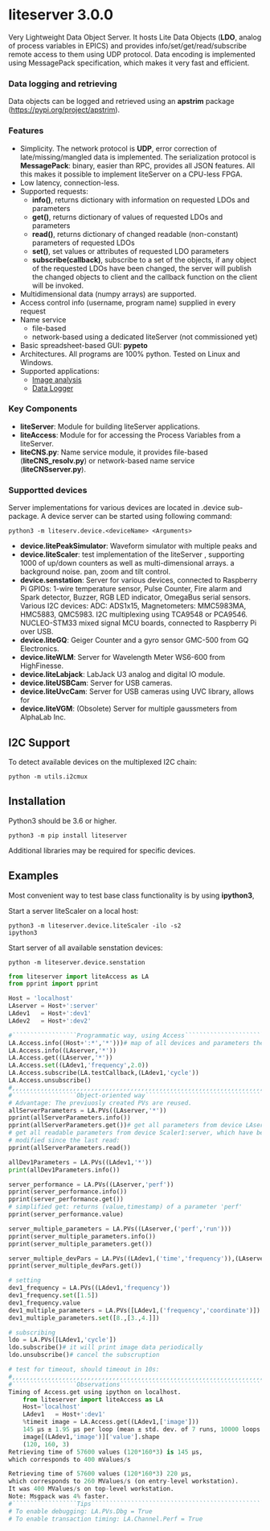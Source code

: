 # liteserver 3.0.0
Very Lightweight Data Object Server. 
It hosts Lite Data Objects (**LDO**, analog of process variables in 
EPICS) and provides info/set/get/read/subscribe remote access to them using 
UDP protocol. Data encoding is implemented using MessagePack specification, 
which makes it very fast and efficient.

### Data logging and retrieving
Data objects can be logged and retrieved using an **apstrim** package (https://pypi.org/project/apstrim).

### Features
 - Simplicity. The network protocol is **UDP**, error correction of 
late/missing/mangled data is implemented. The serialization protocol is 
**MessagePack**: binary, easier than RPC, provides all JSON features.
All this makes it possible to implement liteServer on a CPU-less FPGA.
 - Low latency, connection-less.
 - Supported requests:
   - **info()**, returns dictionary with information on requested LDOs and 
   parameters
   - **get()**, returns dictionary of values of requested LDOs and parameters
   - **read()**, returns dictionary of changed readable (non-constant) 
   parameters of requested LDOs
   - **set()**, set values or attributes of requested LDO parameters
   - **subscribe(callback)**, subscribe to a set of the objects, if any object 
of the requested LDOs have been changed, the server will publish the changed 
objects to client and the callback function on the client will be invoked.
 - Multidimensional data (numpy arrays) are supported.
 - Access control info (username, program name) supplied in every request
 - Name service
   - file-based
   - network-based using a dedicated liteServer  (not commissioned yet)
 - Basic spreadsheet-based GUI: **pypeto**
 - Architectures. All programs are 100% python. Tested on Linux and Windows.
 - Supported applications:
   - [Image analysis](https://github.com/ASukhanov/Imagin)
   - [Data Logger](https://github.com/ASukhanov/apstrim)

### Key Components
- **liteServer**: Module for building liteServer applications.
- **liteAccess**: Module for for accessing the Process Variables from a liteServer.
- **liteCNS.py**: Name service module, it provides file-based 
(**liteCNS_resolv.py**) or network-based name service (**liteCNSserver.py**).

### Supportted devices
Server implementations for various devices are located in .device sub-package. 
A device server can be started using following command:

    python3 -m liteserv.device.<deviceName> <Arguments>

- **device.litePeakSimulator**: Waveform simulator with multiple peaks and
- **device.liteScaler**: test implementation of the liteServer
, supporting 1000 of up/down counters as well as multi-dimensional arrays.
a background noise.
pan, zoom and tilt control.
- **device.senstation**: Server for various devices, connected to Raspberry Pi
GPIOs: 1-wire temperature sensor, Pulse Counter, Fire alarm and Spark detector,
Buzzer, RGB LED indicator, OmegaBus serial sensors. 
Various I2C devices: ADC: ADS1x15, Magnetometers: MMC5983MA, HMC5883, QMC5983.
I2C multiplexing using TCA9548 or PCA9546.
NUCLEO-STM33 mixed signal MCU boards, connected to Raspberry Pi over USB.
- **device.liteGQ**: Geiger Counter and a gyro sensor GMC-500 from GQ Electronics.
- **device.liteWLM**: Server for Wavelength Meter WS6-600 from HighFinesse.
- **device.liteLabjack**: LabJack U3 analog and digital IO module.
- **device.liteUSBCam**: Server for USB cameras.
- **device.liteUvcCam**: Server for USB cameras using UVC library, allows for 
- **device.liteVGM**: (Obsolete) Server for multiple gaussmeters from AlphaLab Inc.

## I2C Support

To detect available devices on the multiplexed I2C chain:

    python -m utils.i2cmux

## Installation
Python3 should be 3.6 or higher.

    python3 -m pip install liteserver

Additional libraries may be required for specific devices.

## Examples
Most convenient way to test base class functionality is by using **ipython3**, 

Start a server liteScaler on a local host:

    python3 -m liteserver.device.liteScaler -ilo -s2
    ipython3

Start server of all available senstation devices:

    python -m liteserver.device.senstation

```python
from liteserver import liteAccess as LA 
from pprint import pprint

Host = 'localhost'
LAserver = Host+':server'
LAdev1   = Host+':dev1'
LAdev2   = Host+':dev2'

#``````````````````Programmatic way, using Access`````````````````````````````
LA.Access.info((Host+':*','*')))# map of all devices and parameters the Host
LA.Access.info((LAserver,'*'))
LA.Access.get((LAserver,'*'))
LA.Access.set((LAdev1,'frequency',2.0))
LA.Access.subscribe(LA.testCallback,(LAdev1,'cycle'))
LA.Access.unsubscribe()
#,,,,,,,,,,,,,,,,,,,,,,,,,,,,,,,,,,,,,,,,,,,,,,,,,,,,,,,,,,,,,,,,,,,,,,,,,,,,,	
#``````````````````Object-oriented way````````````````````````````````````````
# Advantage: The previuosly created PVs are reused.
allServerParameters = LA.PVs((LAserver,'*'))
pprint(allServerParameters.info())
pprint(allServerParameters.get())# get all parameters from device LAserver
# get all readable parameters from device Scaler1:server, which have been 
# modified since the last read:
pprint(allServerParameters.read())

allDev1Parameters = LA.PVs((LAdev1,'*'))
print(allDev1Parameters.info())

server_performance = LA.PVs((LAserver,'perf'))
pprint(server_performance.info())
pprint(server_performance.get())
# simplified get: returns (value,timestamp) of a parameter 'perf' 
pprint(server_performance.value)

server_multiple_parameters = LA.PVs((LAserver,('perf','run')))
pprint(server_multiple_parameters.info())
pprint(server_multiple_parameters.get())

server_multiple_devPars = LA.PVs((LAdev1,('time','frequency')),(LAserver,('statistics','perf')))
pprint(server_multiple_devPars.get())

# setting
dev1_frequency = LA.PVs((LAdev1,'frequency'))
dev1_frequency.set([1.5])
dev1_frequency.value
dev1_multiple_parameters = LA.PVs([LAdev1,('frequency','coordinate')])
dev1_multiple_parameters.set([8.,[3.,4.]])

# subscribing
ldo = LA.PVs([LAdev1,'cycle'])
ldo.subscribe()# it will print image data periodically
ldo.unsubscribe()# cancel the subscruption

# test for timeout, should timeout in 10s:
#,,,,,,,,,,,,,,,,,,,,,,,,,,,,,,,,,,,,,,,,,,,,,,,,,,,,,,,,,,,,,,,,,,,,,,,,,,,,,
#``````````````````Observations```````````````````````````````````````````````
Timing of Access.get using ipython on localhost.
    from liteserver import liteAccess as LA
    Host='localhost'
    LAdev1   = Host+':dev1'
    %timeit image = LA.Access.get((LAdev1,['image']))
    145 µs ± 1.95 µs per loop (mean ± std. dev. of 7 runs, 10000 loops each)
    image[(LAdev1,'image')]['value'].shape
    (120, 160, 3)
Retrieving time of 57600 values (120*160*3) is 145 µs,
which corresponds to 400 mValues/s

Retrieving time of 57600 values (120*160*3) 220 µs,
which corresponds to 260 MValues/s (on entry-level workstation). 
It was 400 MValues/s on top-level workstation.
Note: Msgpack was 4% faster.
#``````````````````Tips```````````````````````````````````````````````````````
# To enable debugging: LA.PVs.Dbg = True
# To enable transaction timing: LA.Channel.Perf = True
```
